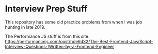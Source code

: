 # Interview Prep Stuff
This repository has some old practice problems from when I was job hunting in late 2019.

The Performance JS stuff is from this site. https://performancejs.com/post/hde6d32/The-Best-Frontend-JavaScript-Interview-Questions-(Written-by-a-Frontend-Engineer
